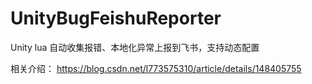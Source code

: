 # UnityBugFeishuReporter
Unity lua 自动收集报错、本地化异常上报到飞书，支持动态配置

相关介绍：
https://blog.csdn.net/l773575310/article/details/148405755
